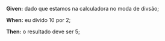 **Given:** dado que estamos na calculadora no moda de divsão;

**When:** eu dívido 10 por 2;

**Then:** o resultado deve ser 5;